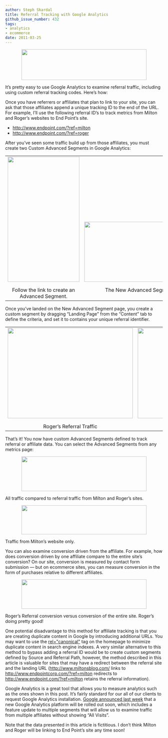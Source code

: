 ```yaml
---
author: Steph Skardal
title: Referral Tracking with Google Analytics
github_issue_number: 432
tags:
- analytics
- ecommerce
date: 2011-03-25
---
```


<a href="/blog/2011/03/referral-tracking-google-analytics/image-0-big.jpeg" onblur="try {parent.deselectBloggerImageGracefully();} catch(e) {}"><img alt="" border="0" id="BLOGGER_PHOTO_ID_5588025431694738370" src="/blog/2011/03/referral-tracking-google-analytics/image-0.jpeg" style="display:block; margin:0px auto 10px; text-align:center;cursor:pointer; cursor:hand;width: 400px; height: 98px;"/></a>

It’s pretty easy to use Google Analytics to examine referral traffic, including using custom referral tracking codes. Here’s how:

Once you have referrers or affiliates that plan to link to your site, you can ask that those affiliates append a unique tracking ID to the end of the URL. For example, I’ll use the following referral ID’s to track metrics from Milton and Roger’s websites to End Point’s site.

- http://www.endpoint.com/?ref=milton
- http://www.endpoint.com/?ref=roger

After you’ve seen some traffic build up from those affiliates, you must create two Custom Advanced Segments in Google Analytics:

<table cellpadding="0" cellspacing="0" width="100%">
<tbody><tr>
<td valign="bottom"><a href="/blog/2011/03/referral-tracking-google-analytics/image-1-big.jpeg" onblur="try {parent.deselectBloggerImageGracefully();} catch(e) {}"><img alt="" border="0" id="BLOGGER_PHOTO_ID_5588030206055790546" src="/blog/2011/03/referral-tracking-google-analytics/image-1.jpeg" style="display:block; margin:0px auto 10px; text-align:center;cursor:pointer; cursor:hand;width: 229px; height: 400px;"/></a>
</td>
<td valign="bottom"><a href="/blog/2011/03/referral-tracking-google-analytics/image-2-big.jpeg" onblur="try {parent.deselectBloggerImageGracefully();} catch(e) {}"><img alt="" border="0" id="BLOGGER_PHOTO_ID_5588025427517347346" src="/blog/2011/03/referral-tracking-google-analytics/image-2.jpeg" style="display:block; margin:0px auto 10px; text-align:center;cursor:pointer; cursor:hand;width: 400px; height: 192px;"/></a>
</td>
</tr>
<tr>
<td align="center" valign="top">Follow the link to create an Advanced Segment.</td>
<td align="center" valign="top">The New Advanced Segment page.</td>
</tr>
</tbody></table>

Once you’ve landed on the New Advanced Segment page, you create a custom segment by dragging “Landing Page” from the “Content” tab to define the criteria, and set it to contains your unique referral identifier.

<table cellpadding="0" cellspacing="0" width="100%">
<tbody><tr>
<td><a href="/blog/2011/03/referral-tracking-google-analytics/image-3-big.jpeg" onblur="try {parent.deselectBloggerImageGracefully();} catch(e) {}"><img alt="" border="0" id="BLOGGER_PHOTO_ID_5588027705314505746" src="/blog/2011/03/referral-tracking-google-analytics/image-3.jpeg" style="display:block; margin:0px auto 10px; text-align:center;cursor:pointer; cursor:hand;width: 400px; height: 289px;"/></a></td>
<td><a href="/blog/2011/03/referral-tracking-google-analytics/image-4-big.jpeg" onblur="try {parent.deselectBloggerImageGracefully();} catch(e) {}"><img alt="" border="0" id="BLOGGER_PHOTO_ID_5588027702483872770" src="/blog/2011/03/referral-tracking-google-analytics/image-4.jpeg" style="display:block; margin:0px auto 10px; text-align:center;cursor:pointer; cursor:hand;width: 400px; height: 289px;"/></a></td>
</tr>
<tr>
<td align="center">Roger’s Referral Traffic</td>
<td align="center">Milton’s Referral Traffic</td>
</tr>
</tbody></table>

That’s it! You now have custom Advanced Segments defined to track referral or affiliate data. You can select the Advanced Segments from any metrics page:

<a href="/blog/2011/03/referral-tracking-google-analytics/image-5-big.jpeg" onblur="try {parent.deselectBloggerImageGracefully();} catch(e) {}"><img alt="" border="0" id="BLOGGER_PHOTO_ID_5588034647905335026" src="/blog/2011/03/referral-tracking-google-analytics/image-5.jpeg" style="display:block; margin:0px auto 10px; text-align:center;cursor:pointer; cursor:hand;width: 400px; height: 111px;"/></a>

All traffic compared to referral traffic from Milton and Roger’s sites.

<a href="/blog/2011/03/referral-tracking-google-analytics/image-6-big.jpeg" onblur="try {parent.deselectBloggerImageGracefully();} catch(e) {}"><img alt="" border="0" id="BLOGGER_PHOTO_ID_5588028227247239538" src="/blog/2011/03/referral-tracking-google-analytics/image-6.jpeg" style="display:block; margin:0px auto 10px; text-align:center;cursor:pointer; cursor:hand;width: 400px; height: 93px;"/></a>

Traffic from Milton’s website only.

You can also examine conversion driven from the affiliate. For example, how does conversion driven by one affiliate compare to the entire site’s conversion? On our site, conversion is measured by contact form submission — but on ecommerce sites, you can measure conversion in the form of purchases relative to different affiliates.

<a href="/blog/2011/03/referral-tracking-google-analytics/image-7-big.jpeg" onblur="try {parent.deselectBloggerImageGracefully();} catch(e) {}"><img alt="" border="0" id="BLOGGER_PHOTO_ID_5588028222680855938" src="/blog/2011/03/referral-tracking-google-analytics/image-7.jpeg" style="display:block; margin:0px auto 10px; text-align:center;cursor:pointer; cursor:hand;width: 400px; height: 94px;"/></a>

Roger’s Referral conversion versus conversion of the entire site. Roger’s doing pretty good!

One potential disadvantage to this method for affiliate tracking is that you are creating duplicate content in Google by introducing additional URLs. You may want to use the [rel="canonical"](/blog/2009/12/content-syndication-seo-rel-canonical) tag on the homepage to minimize duplicate content in search engine indexes. A very similar alternative to this method to bypass adding a referral ID would be to create custom segments defined by Source and Referral Path, however, the method described in this article is valuable for sites that may have a redirect between the referral site and the landing URL (http://www.miltonsblog.com/ links to http://www.endpointcorp.com/?ref=milton redirects to http://www.endpoint.com/?ref=milton retains the referral information).

Google Analytics is a great tool that allows you to measure analytics such as the ones shown in this post. It’s fairly standard for our all of our clients to request Google Analytics installation. [Google announced last week](https://analytics.googleblog.com/2011/03/looking-towards-future-of-google.html) that a new Google Analytics platform will be rolled out soon, which includes a feature update to multiple segments that will allow us to examine traffic from multiple affiliates without showing “All Visits”.

Note that the data presented in this article is fictitious.
I don’t think Milton and Roger will be linking to End Point’s site any time soon!
